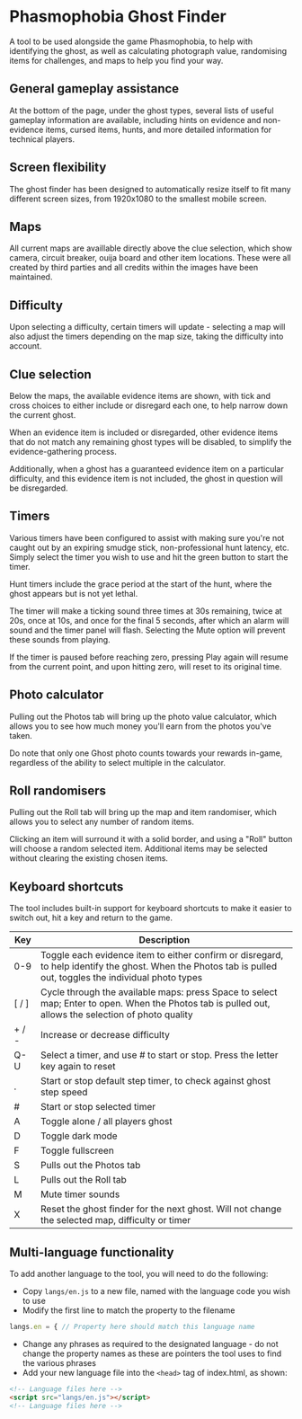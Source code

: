# Phasmophobia Ghost Finder
A tool to be used alongside the game Phasmophobia, to help with identifying the ghost, as well as calculating photograph value, randomising items for challenges, and maps to help you find your way.

## General gameplay assistance
At the bottom of the page, under the ghost types, several lists of useful gameplay information are available, including hints on evidence and non-evidence items, cursed items, hunts, and more detailed information for technical players.

## Screen flexibility
The ghost finder has been designed to automatically resize itself to fit many different screen sizes, from 1920x1080 to the smallest mobile screen.

## Maps
All current maps are availlable directly above the clue selection, which show camera, circuit breaker, ouija board and other item locations. These were all created by third parties and all credits within the images have been maintained.

## Difficulty
Upon selecting a difficulty, certain timers will update - selecting a map will also adjust the timers depending on the map size, taking the difficulty into account.

## Clue selection
Below the maps, the available evidence items are shown, with tick and cross choices to either include or disregard each one, to help narrow down the current ghost.

When an evidence item is included or disregarded, other evidence items that do not match any remaining ghost types will be disabled, to simplify the evidence-gathering process.

Additionally, when a ghost has a guaranteed evidence item on a particular difficulty, and this evidence item is not included, the ghost in question will be disregarded.

## Timers
Various timers have been configured to assist with making sure you're not caught out by an expiring smudge stick, non-professional hunt latency, etc. Simply select the timer you wish to use and hit the green button to start the timer.

Hunt timers include the grace period at the start of the hunt, where the ghost appears but is not yet lethal.

The timer will make a ticking sound three times at 30s remaining, twice at 20s, once at 10s, and once for the final 5 seconds, after which an alarm will sound and the timer panel will flash. Selecting the Mute option will prevent these sounds from playing.

If the timer is paused before reaching zero, pressing Play again will resume from the current point, and upon hitting zero, will reset to its original time.

## Photo calculator
Pulling out the Photos tab will bring up the photo value calculator, which allows you to see how much money you'll earn from the photos you've taken.

Do note that only one Ghost photo counts towards your rewards in-game, regardless of the ability to select multiple in the calculator.

## Roll randomisers
Pulling out the Roll tab will bring up the map and item randomiser, which allows you to select any number of random items.

Clicking an item will surround it with a solid border, and using a "Roll" button will choose a random selected item. Additional items may be selected without clearing the existing chosen items.

## Keyboard shortcuts
The tool includes built-in support for keyboard shortcuts to make it easier to switch out, hit a key and return to the game.

| Key   | Description                                                                                                                                                 |
|-------|-------------------------------------------------------------------------------------------------------------------------------------------------------------|
| 0-9   | Toggle each evidence item to either confirm or disregard, to help identify the ghost. When the Photos tab is pulled out, toggles the individual photo types |
| [ / ] | Cycle through the available maps: press Space to select map; Enter to open. When the Photos tab is pulled out, allows the selection of photo quality        |
| + / - | Increase or decrease difficulty                                                                                                                             |
| Q-U   | Select a timer, and use # to start or stop. Press the letter key again to reset                                                                             |
| .     | Start or stop default step timer, to check against ghost step speed                                                                                         |
| #     | Start or stop selected timer                                                                                                                                |
| A     | Toggle alone / all players ghost                                                                                                                            |
| D     | Toggle dark mode                                                                                                                                            |
| F     | Toggle fullscreen                                                                                                                                           |
| S     | Pulls out the Photos tab                                                                                                                                    |
| L     | Pulls out the Roll tab                                                                                                                                      |
| M     | Mute timer sounds                                                                                                                                           |
| X     | Reset the ghost finder for the next ghost. Will not change the selected map, difficulty or timer                                                            | 

## Multi-language functionality
To add another language to the tool, you will need to do the following:

- Copy `langs/en.js` to a new file, named with the language code you wish to use
- Modify the first line to match the property to the filename

```javascript
langs.en = { // Property here should match this language name
```

- Change any phrases as required to the designated language - do not change the property names as these are pointers the tool uses to find the various phrases
- Add your new language file into the `<head>` tag of index.html, as shown:

```html
<!-- Language files here -->
<script src="langs/en.js"></script>
<!-- Language files here -->
```